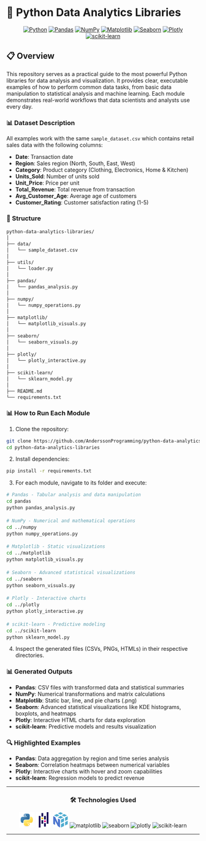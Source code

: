 # 🐍 Python Data Analytics Libraries

<div align="center">

[![Python](https://img.shields.io/badge/Python-3.7+-blue.svg)](https://www.python.org/downloads/)
[![Pandas](https://img.shields.io/badge/Pandas-Latest-brightgreen.svg)](https://pandas.pydata.org/)
[![NumPy](https://img.shields.io/badge/NumPy-Latest-orange.svg)](https://numpy.org/)
[![Matplotlib](https://img.shields.io/badge/Matplotlib-Latest-red.svg)](https://matplotlib.org/)
[![Seaborn](https://img.shields.io/badge/Seaborn-Latest-blue.svg)](https://seaborn.pydata.org/)
[![Plotly](https://img.shields.io/badge/Plotly-Latest-9cf.svg)](https://plotly.com/)
[![scikit-learn](https://img.shields.io/badge/scikit--learn-Latest-yellow.svg)](https://scikit-learn.org/)

</div>

## 📋 Overview
This repository serves as a practical guide to the most powerful Python libraries for data analysis and visualization. It provides clear, executable examples of how to perform common data tasks, from basic data manipulation to statistical analysis and machine learning. Each module demonstrates real-world workflows that data scientists and analysts use every day.

### 📊 Dataset Description
All examples work with the same `sample_dataset.csv` which contains retail sales data with the following columns:
- **Date**: Transaction date
- **Region**: Sales region (North, South, East, West)
- **Category**: Product category (Clothing, Electronics, Home & Kitchen)
- **Units_Sold**: Number of units sold
- **Unit_Price**: Price per unit
- **Total_Revenue**: Total revenue from transaction
- **Avg_Customer_Age**: Average age of customers
- **Customer_Rating**: Customer satisfaction rating (1-5)

### 🚀 Structure

```plaintext
python-data-analytics-libraries/
│
├── data/
│   └── sample_dataset.csv
│
├── utils/
│   └── loader.py
│
├── pandas/
│   └── pandas_analysis.py
│
├── numpy/
│   └── numpy_operations.py
│
├── matplotlib/
│   └── matplotlib_visuals.py
│
├── seaborn/
│   └── seaborn_visuals.py
│
├── plotly/
│   └── plotly_interactive.py
│
├── scikit-learn/
│   └── sklearn_model.py
│
├── README.md
└── requirements.txt
```


### 📊 How to Run Each Module

1. Clone the repository:

```bash
git clone https://github.com/AnderssonProgramming/python-data-analytics-libraries.git
cd python-data-analytics-libraries
```

2. Install dependencies:

```bash
pip install -r requirements.txt
```

3. For each module, navigate to its folder and execute:

```bash
# Pandas - Tabular analysis and data manipulation
cd pandas
python pandas_analysis.py

# NumPy - Numerical and mathematical operations
cd ../numpy
python numpy_operations.py

# Matplotlib - Static visualizations
cd ../matplotlib
python matplotlib_visuals.py

# Seaborn - Advanced statistical visualizations
cd ../seaborn
python seaborn_visuals.py

# Plotly - Interactive charts
cd ../plotly
python plotly_interactive.py

# scikit-learn - Predictive modeling
cd ../scikit-learn
python sklearn_model.py
```

4. Inspect the generated files (CSVs, PNGs, HTMLs) in their respective directories.

### 📊 Generated Outputs

- **Pandas**: CSV files with transformed data and statistical summaries
- **NumPy**: Numerical transformations and matrix calculations
- **Matplotlib**: Static bar, line, and pie charts (.png)
- **Seaborn**: Advanced statistical visualizations like KDE histograms, boxplots, and heatmaps
- **Plotly**: Interactive HTML charts for data exploration
- **scikit-learn**: Predictive models and results visualization

### 🔍 Highlighted Examples

- **Pandas**: Data aggregation by region and time series analysis
- **Seaborn**: Correlation heatmaps between numerical variables
- **Plotly**: Interactive charts with hover and zoom capabilities
- **scikit-learn**: Regression models to predict revenue

---

<div align="center">
  
### 🛠 Technologies Used

<img src="https://raw.githubusercontent.com/devicons/devicon/master/icons/python/python-original.svg" alt="python" width="40" height="40"/>
<img src="https://raw.githubusercontent.com/devicons/devicon/master/icons/pandas/pandas-original.svg" alt="pandas" width="40" height="40"/>
<img src="https://raw.githubusercontent.com/devicons/devicon/master/icons/numpy/numpy-original.svg" alt="numpy" width="40" height="40"/>
<img src="https://matplotlib.org/stable/_images/sphx_glr_logos2_003.png" alt="matplotlib" width="40" height="40"/>
<img src="https://seaborn.pydata.org/_images/logo-mark-lightbg.svg" alt="seaborn" width="40" height="40"/>
<img src="https://images.crunchbase.com/image/upload/c_pad,f_auto,q_auto:eco,dpr_1/vgay5hqdvszlmvud3hwu" alt="plotly" width="40" height="40"/>
<img src="https://upload.wikimedia.org/wikipedia/commons/0/05/Scikit_learn_logo_small.svg" alt="scikit-learn" width="40" height="40"/>

</div>

---
